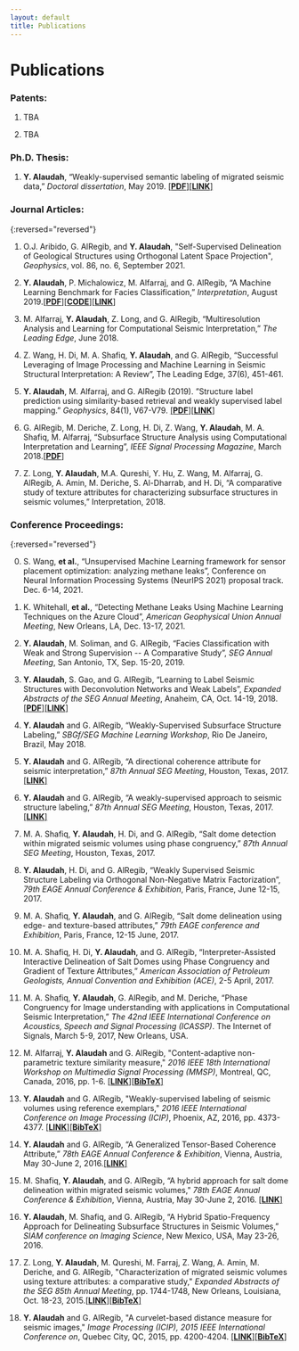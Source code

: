 ```yaml
---
layout: default
title: Publications
---
```


<h1 class="pageTitle">Publications</h1>

### Patents:

1. TBA

2. TBA

### Ph.D. Thesis:

1. **Y. Alaudah**, “Weakly-supervised semantic labeling of migrated seismic data,” *Doctoral dissertation*, May 2019. [[**PDF**]](assets/files/thesis.pdf)[[**LINK**]](https://smartech.gatech.edu/handle/1853/61719)

### Journal Articles:

{:reversed="reversed"}

1. O.J. Aribido, G. AlRegib, and **Y. Alaudah**, "Self-Supervised Delineation of Geological Structures using Orthogonal Latent Space Projection", *Geophysics*, vol. 86, no. 6, September 2021. 

2. **Y. Alaudah**, P. Michalowicz, M. Alfarraj, and G. AlRegib, “A Machine Learning Benchmark for Facies Classification,”  *Interpretation*, August 2019.[[**PDF**]](https://export.arxiv.org/pdf/1901.07659)[[**CODE**]](https://github.com/yalaudah/facies_classification_benchmark)[[**LINK**]](https://library.seg.org/doi/10.1190/INT-2018-0249.1)

3. M. Alfarraj, **Y. Alaudah**, Z. Long, and G. AlRegib, “Multiresolution Analysis and Learning for Computational Seismic Interpretation,”  *The Leading Edge*, June 2018.

4. Z. Wang, H. Di, M. A. Shafiq, **Y. Alaudah**, and G. AlRegib, “Successful Leveraging of Image Processing and Machine Learning in Seismic Structural Interpretation: A Review”, The Leading Edge, 37(6), 451-461.

5. **Y. Alaudah**, M. Alfarraj, and G. AlRegib (2019). ”Structure label prediction using similarity-based retrieval and weakly supervised label mapping.” *Geophysics*, 84(1), V67-V79. [[**PDF**]](../assets/files/geo2018.pdf)[[**LINK**]](https://library.seg.org/doi/abs/10.1190/geo2018-0028.1)

6. G. AlRegib, M. Deriche, Z. Long, H. Di, Z. Wang, **Y. Alaudah**, M. A. Shafiq, M. Alfarraj, “Subsurface Structure Analysis using Computational Interpretation and Learning”,  *IEEE Signal Processing Magazine*, March 2018.[[**PDF**]](../assets/files/spm2018.pdf)

7. Z. Long, **Y. Alaudah**, M.A. Qureshi, Y. Hu, Z. Wang, M. Alfarraj, G. AlRegib, A. Amin, M. Deriche, S. Al-Dharrab, and H. Di, “A comparative study of texture attributes for characterizing subsurface structures in seismic volumes,” Interpretation, 2018.

### Conference Proceedings:

{:reversed="reversed"}

0. S. Wang, **et al.**, “Unsupervised Machine Learning framework for sensor placement optimization: analyzing methane leaks”, Conference on Neural Information Processing Systems  (NeurIPS 2021) proposal track. Dec. 6-14, 2021.

0. K. Whitehall, **et al.**, “Detecting Methane Leaks Using Machine Learning Techniques on the Azure Cloud”, *American Geophysical Union Annual Meeting*, New Orleans, LA, Dec. 13-17, 2021.

0. **Y. Alaudah**, M. Soliman, and G. AlRegib, “Facies Classification with Weak and Strong Supervision -- A Comparative Study”, *SEG Annual Meeting*, San Antonio, TX, Sep. 15-20, 2019.

0. **Y. Alaudah**, S. Gao, and G. AlRegib, “Learning to Label Seismic Structures with Deconvolution Networks and Weak Labels”, *Expanded Abstracts of the SEG Annual Meeting*, Anaheim, CA, Oct. 14-19, 2018. [[**PDF**]](../assets/files/seg2018.pdf)[[**LINK**]](https://library.seg.org/doi/abs/10.1190/segam2018-2997865.1)

0. **Y. Alaudah** and G. AlRegib, “Weakly-Supervised Subsurface Structure Labeling,”  *SBGf/SEG Machine Learning Workshop*, Rio De Janeiro, Brazil, May 2018.

0. **Y. Alaudah** and G. AlRegib, “A directional coherence attribute for seismic interpretation,” *87th Annual SEG Meeting*, Houston, Texas, 2017.[[**LINK**]](https://library.seg.org/doi/abs/10.1190/segam2017-17739097.1)

0. **Y. Alaudah** and G. AlRegib, “A weakly-supervised approach to seismic structure labeling,” *87th Annual SEG Meeting*, Houston, Texas, 2017.[[**LINK**]](https://library.seg.org/doi/abs/10.1190/segam2017-17793533.1)

0. M. A. Shafiq, **Y. Alaudah**, H. Di, and G. AlRegib, “Salt dome detection within migrated seismic volumes using phase congruency,”  *87th Annual SEG Meeting*, Houston, Texas, 2017.

0. **Y. Alaudah**, H. Di, and G. AlRegib, “Weakly Supervised Seismic Structure Labeling via Orthogonal Non-Negative Matrix Factorization”, *79th EAGE Annual Conference & Exhibition*, Paris, France, June 12-15, 2017.

0. M. A. Shafiq, **Y. Alaudah**, and G. AlRegib, “Salt dome delineation using edge- and texture-based attributes,” *79th EAGE conference and Exhibition*, Paris, France, 12-15 June, 2017.

0. M. A. Shafiq, H. Di, **Y. Alaudah**, and G. AlRegib, “Interpreter-Assisted Interactive Delineation of Salt Domes using Phase Congruency and Gradient of Texture Attributes,” *American Association of Petroleum Geologists, Annual Convention and Exhibition (ACE)*, 2-5 April, 2017.

0. M. A. Shafiq, **Y. Alaudah**, G. AlRegib, and M. Deriche, “Phase Congruency for Image understanding with applications in Computational Seismic Interpretation,” *The 42nd IEEE International Conference on Acoustics, Speech and Signal Processing (ICASSP)*. The Internet of Signals, March 5-9, 2017, New Orleans, USA.

0. M. Alfarraj, **Y. Alaudah** and G. AlRegib, "Content-adaptive non-parametric texture similarity measure," *2016 IEEE 18th International Workshop on Multimedia Signal Processing (MMSP)*, Montreal, QC, Canada, 2016, pp. 1-6. [[**LINK**]](https://ieeexplore.ieee.org/document/7813338/)[[**BibTeX**]](../assets/files/mmsp2016.bib)

0. **Y. Alaudah** and G. AlRegib, "Weakly-supervised labeling of seismic volumes using reference exemplars," *2016 IEEE International Conference on Image Processing (ICIP)*, Phoenix, AZ, 2016, pp. 4373-4377. [[**LINK**]](https://ieeexplore.ieee.org/document/7533186/)[[**BibTeX**]](../assets/files/icip2016.bib)

0. **Y. Alaudah** and G. AlRegib, “A Generalized Tensor-Based Coherence Attribute,” *78th EAGE Annual Conference & Exhibition*, Vienna, Austria, May 30-June 2, 2016.[[**LINK**]](http://earthdoc.eage.org/publication/publicationdetails/?publication=85573)

0. M. Shafiq, **Y. Alaudah**, and G. AlRegib, “A hybrid approach for salt dome delineation within migrated seismic volumes," *78th EAGE Annual Conference & Exhibition*, Vienna, Austria, May 30-June 2, 2016. [[**LINK**]](http://earthdoc.eage.org/publication/publicationdetails/?publication=85576)

0. **Y. Alaudah**, M. Shafiq, and G. AlRegib, “A Hybrid Spatio-Frequency Approach for Delineating Subsurface Structures in Seismic Volumes,” *SIAM conference on Imaging Science*, New Mexico, USA, May 23-26, 2016.

0. Z. Long, **Y. Alaudah**, M. Qureshi, M. Farraj, Z. Wang, A. Amin, M. Deriche, and G. AlRegib, "Characterization of migrated seismic volumes using texture attributes: a comparative study," *Expanded Abstracts of the SEG 85th Annual Meeting*, pp. 1744-1748, New Orleans, Louisiana, Oct. 18-23, 2015.[[**LINK**]](https://dx.doi.org/10.1190/segam2015-5934664.1)[[**BibTeX**]](../assets/files/seg2015.bib)

0. **Y. Alaudah** and G. AlRegib, "A curvelet-based distance measure for seismic images," *Image Processing (ICIP), 2015 IEEE International Conference on*, Quebec City, QC, 2015, pp. 4200-4204. [[**LINK**]](https://dx.doi.org/10.1109/ICIP.2015.7351597)[[**BibTeX**]](../assets/files/icip2015.bib)
